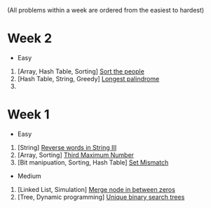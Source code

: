 (All problems within a week are ordered from the easiest to hardest)
# Week 2

- Easy

1.  [Array, Hash Table, Sorting] [Sort the people](https://leetcode.com/problems/sort-the-people/)
2.  [Hash Table, String, Greedy] [Longest palindrome](https://leetcode.com/problems/longest-palindrome/description/)
3.  

# Week 1

- Easy
1. [String] [Reverse words in String III](https://leetcode.com/problems/reverse-words-in-a-string-iii/)
1. [Array, Sorting] [Third Maximum Number](https://leetcode.com/problems/third-maximum-number/)
1. [Bit manipuation, Sorting, Hash Table] [Set Mismatch](https://leetcode.com/problems/set-mismatch/)

- Medium

1. [Linked List, Simulation] [Merge node in between zeros](https://leetcode.com/problems/merge-nodes-in-between-zeros/)
1. [Tree, Dynamic programming] [Unique binary search trees](https://leetcode.com/problems/unique-binary-search-trees/description/)

